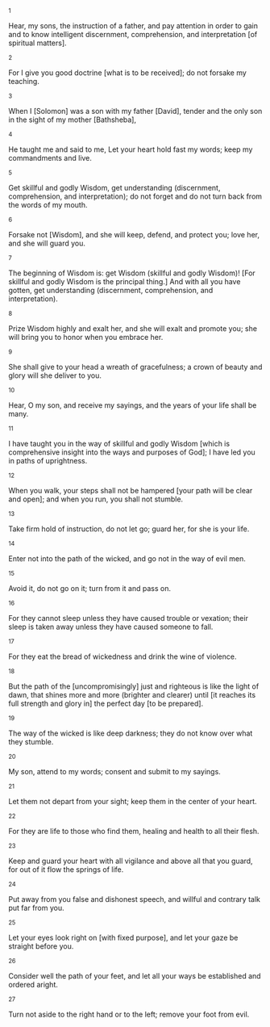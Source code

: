 <sup>1</sup> 

Hear, my sons, the instruction of a father, and pay attention in order to gain and to know intelligent discernment, comprehension, and interpretation [of spiritual matters]. 

<sup>2</sup> 

For I give you good doctrine [what is to be received]; do not forsake my teaching. 

<sup>3</sup> 

When I [Solomon] was a son with my father [David], tender and the only son in the sight of my mother [Bathsheba], 

<sup>4</sup> 

He taught me and said to me, Let your heart hold fast my words; keep my commandments and live. 

<sup>5</sup> 

Get skillful and godly Wisdom, get understanding (discernment, comprehension, and interpretation); do not forget and do not turn back from the words of my mouth. 

<sup>6</sup> 

Forsake not [Wisdom], and she will keep, defend, and protect you; love her, and she will guard you. 

<sup>7</sup> 

The beginning of Wisdom is: get Wisdom (skillful and godly Wisdom)! [For skillful and godly Wisdom is the principal thing.] And with all you have gotten, get understanding (discernment, comprehension, and interpretation). 

<sup>8</sup> 

Prize Wisdom highly and exalt her, and she will exalt and promote you; she will bring you to honor when you embrace her. 

<sup>9</sup> 

She shall give to your head a wreath of gracefulness; a crown of beauty and glory will she deliver to you. 

<sup>10</sup> 

Hear, O my son, and receive my sayings, and the years of your life shall be many. 

<sup>11</sup> 

I have taught you in the way of skillful and godly Wisdom [which is comprehensive insight into the ways and purposes of God]; I have led you in paths of uprightness. 

<sup>12</sup> 

When you walk, your steps shall not be hampered [your path will be clear and open]; and when you run, you shall not stumble. 

<sup>13</sup> 

Take firm hold of instruction, do not let go; guard her, for she is your life. 

<sup>14</sup> 

Enter not into the path of the wicked, and go not in the way of evil men. 

<sup>15</sup> 

Avoid it, do not go on it; turn from it and pass on. 

<sup>16</sup> 

For they cannot sleep unless they have caused trouble or vexation; their sleep is taken away unless they have caused someone to fall. 

<sup>17</sup> 

For they eat the bread of wickedness and drink the wine of violence. 

<sup>18</sup> 

But the path of the [uncompromisingly] just and righteous is like the light of dawn, that shines more and more (brighter and clearer) until [it reaches its full strength and glory in] the perfect day [to be prepared]. 

<sup>19</sup> 

The way of the wicked is like deep darkness; they do not know over what they stumble. 

<sup>20</sup> 

My son, attend to my words; consent and submit to my sayings. 

<sup>21</sup> 

Let them not depart from your sight; keep them in the center of your heart. 

<sup>22</sup> 

For they are life to those who find them, healing and health to all their flesh. 

<sup>23</sup> 

Keep and guard your heart with all vigilance and above all that you guard, for out of it flow the springs of life. 

<sup>24</sup> 

Put away from you false and dishonest speech, and willful and contrary talk put far from you. 

<sup>25</sup> 

Let your eyes look right on [with fixed purpose], and let your gaze be straight before you. 

<sup>26</sup> 

Consider well the path of your feet, and let all your ways be established and ordered aright. 

<sup>27</sup> 

Turn not aside to the right hand or to the left; remove your foot from evil.